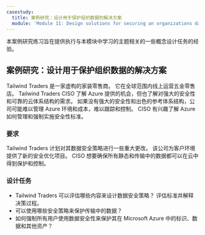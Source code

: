```yaml
---
casestudy:
  title: 案例研究：设计用于保护组织数据的解决方案
  module: 'Module 11: Design solutions for securing an organizations data'
---
```


本案例研究练习旨在提供执行与本模块中学习的主题相关的一些概念设计任务的经验。

## 案例研究：设计用于保护组织数据的解决方案

Tailwind Traders 是一家虚构的家装零售商。 它在全球范围内线上运营五金零售店。 Tailwind Traders CISO 了解 Azure 提供的机会，但也了解对强大的安全性和可靠的云体系结构的需求。 如果没有强大的安全性和出色的参考体系结构，公司可能难以管理 Azure 环境和成本，难以跟踪和控制。 CISO 有兴趣了解 Azure 如何管理和强制实施安全性标准。

### 要求

Tailwind Traders 计划对其数据安全策略进行一些重大更改。 该公司为客户环境提供了新的安全优化项目。 CISO 想要确保所有静态和传输中的数据都可以在云中得到保护和控制。

### 设计任务

-   Tailwind Traders 可以评估哪些内容来设计数据安全策略？ 评估标准并解释决策过程。
-   可以使用哪些安全策略来保护传输中的数据？
- 如何强制所有用户使用数据安全性来保护其在 Microsoft Azure 中的标识、数据和其他资产？
